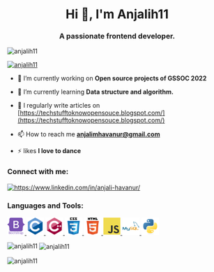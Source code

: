 <h1 align="center">Hi 👋, I'm Anjalih11</h1>
<h3 align="center">A passionate frontend developer.</h3>

<p align="left"> <img src="https://komarev.com/ghpvc/?username=anjalih11&label=Profile%20views&color=0e75b6&style=flat" alt="anjalih11" /> </p>

<p align="left"> <a href="https://github.com/ryo-ma/github-profile-trophy"><img src="https://github-profile-trophy.vercel.app/?username=anjalih11" alt="anjalih11" /></a> </p>

- 🔭 I’m currently working on **Open source projects of GSSOC 2022**

- 🌱 I’m currently learning **Data structure and algorithm.**

- 📝 I regularly write articles on [https://techstufftoknowopensouce.blogspot.com/](https://techstufftoknowopensouce.blogspot.com/)

- 📫 How to reach me **anjalimhavanur@gmail.com**

- ⚡ likes **I love to dance**

<h3 align="left">Connect with me:</h3>
<p align="left">
<a href="https://linkedin.com/in/https://www.linkedin.com/in/anjali-havanur/" target="blank"><img align="center" src="https://raw.githubusercontent.com/rahuldkjain/github-profile-readme-generator/master/src/images/icons/Social/linked-in-alt.svg" alt="https://www.linkedin.com/in/anjali-havanur/" height="30" width="40" /></a>
</p>

<h3 align="left">Languages and Tools:</h3>
<p align="left"> <a href="https://getbootstrap.com" target="_blank" rel="noreferrer"> <img src="https://raw.githubusercontent.com/devicons/devicon/master/icons/bootstrap/bootstrap-plain-wordmark.svg" alt="bootstrap" width="40" height="40"/> </a> <a href="https://www.cprogramming.com/" target="_blank" rel="noreferrer"> <img src="https://raw.githubusercontent.com/devicons/devicon/master/icons/c/c-original.svg" alt="c" width="40" height="40"/> </a> <a href="https://www.w3schools.com/cpp/" target="_blank" rel="noreferrer"> <img src="https://raw.githubusercontent.com/devicons/devicon/master/icons/cplusplus/cplusplus-original.svg" alt="cplusplus" width="40" height="40"/> </a> <a href="https://www.w3schools.com/css/" target="_blank" rel="noreferrer"> <img src="https://raw.githubusercontent.com/devicons/devicon/master/icons/css3/css3-original-wordmark.svg" alt="css3" width="40" height="40"/> </a> <a href="https://www.w3.org/html/" target="_blank" rel="noreferrer"> <img src="https://raw.githubusercontent.com/devicons/devicon/master/icons/html5/html5-original-wordmark.svg" alt="html5" width="40" height="40"/> </a> <a href="https://developer.mozilla.org/en-US/docs/Web/JavaScript" target="_blank" rel="noreferrer"> <img src="https://raw.githubusercontent.com/devicons/devicon/master/icons/javascript/javascript-original.svg" alt="javascript" width="40" height="40"/> </a> <a href="https://www.mysql.com/" target="_blank" rel="noreferrer"> <img src="https://raw.githubusercontent.com/devicons/devicon/master/icons/mysql/mysql-original-wordmark.svg" alt="mysql" width="40" height="40"/> </a> <a href="https://www.python.org" target="_blank" rel="noreferrer"> <img src="https://raw.githubusercontent.com/devicons/devicon/master/icons/python/python-original.svg" alt="python" width="40" height="40"/> </a> </p>

<p><img align="left" src="https://github-readme-stats.vercel.app/api/top-langs?username=anjalih11&show_icons=true&locale=en&layout=compact" alt="anjalih11" /></p>

<p>&nbsp;<img align="center" src="https://github-readme-stats.vercel.app/api?username=anjalih11&show_icons=true&locale=en" alt="anjalih11" /></p>

<p><img align="center" src="https://github-readme-streak-stats.herokuapp.com/?user=anjalih11&" alt="anjalih11" /></p>

